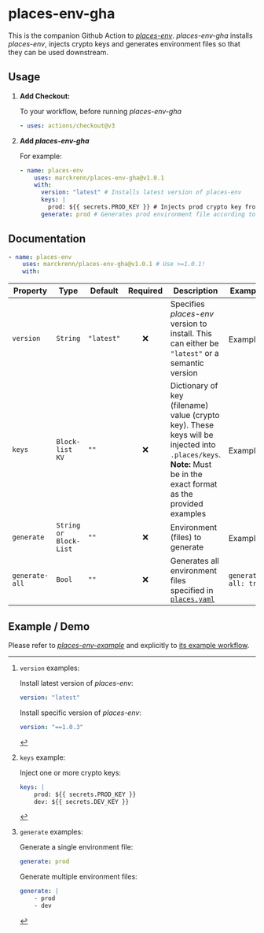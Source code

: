 # places-env-gha

This is the companion Github Action to [_places-env_](https://github.com/marckrenn/places-env). _places-env-gha_ installs _places-env_, injects crypto keys and generates environment files so that they can be used downstream.

## Usage

1. **Add Checkout:**
    
    To your workflow, before running _places-env-gha_

    ```yaml
    - uses: actions/checkout@v3
    ```

2. **Add _places-env-gha_**

    For example:
    ```yaml
    - name: places-env
        uses: marckrenn/places-env-gha@v1.0.1
        with:
          version: "latest" # Installs latest version of places-env
          keys: |
            prod: ${{ secrets.PROD_KEY }} # Injects prod crypto key from secrets; creates file prod in .places/keys/
          generate: prod # Generates prod environment file according to places.yaml (.env.prod)
    ```

## Documentation

```yaml
- name: places-env
    uses: marckrenn/places-env-gha@v1.0.1 # Use >=1.0.1!
    with:
```
| Property | Type | Default | Required | Description | Examples |
|----------|------|---------|:--------:|-------------|----------|
| `version` | `String` | `"latest"` | ❌ | Specifies _places-env_ version to install. This can either be `"latest"` or a semantic version | Examples[^1] |
| `keys` | `Block-list KV` | `""` | ❌ | Dictionary of key (filename) value (crypto key). These keys will be injected into `.places/keys`. **Note:** Must be in the exact format as the provided examples | Example[^2] |
| `generate` | `String or Block-List` | `""` | ❌ | Environment (files) to generate | Examples[^3]|
| `generate-all` | `Bool` | `""` | ❌ | Generates all environment files specified in [`places.yaml`](https://github.com/marckrenn/places-env/tree/main?tab=readme-ov-file#placesyaml) | `generate-all: true` |


[^1]: `version` examples:

    Install latest version of _places-env_:
    ```yaml
    version: "latest"
    ```

    Install specific version of _places-env_:
    ```yaml
    version: "==1.0.3"
    ```

[^2]: `keys` example:

    Inject one or more crypto keys:
    ```yaml
    keys: |
        prod: ${{ secrets.PROD_KEY }}
        dev: ${{ secrets.DEV_KEY }}
    ```

[^3]: `generate` examples:

    Generate a single environment file:
    ```yaml
    generate: prod
    ```

    Generate multiple environment files:
    ```yaml
    generate: |
        - prod
        - dev
    ```


## Example / Demo

Please refer to [_places-env-example_](https://github.com/marckrenn/places-env-example) and explicitly to [its example workflow](https://github.com/marckrenn/places-env-example/blob/develop/.github/workflows/places-env.yaml).

